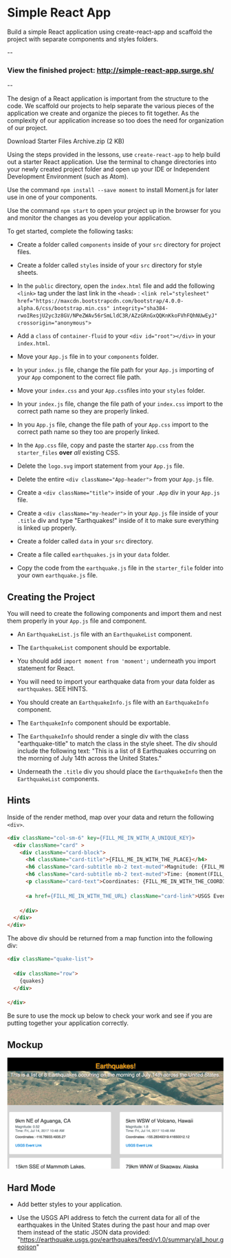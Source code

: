 # Simple React App

Build a simple React application using create-react-app and scaffold the project with separate components and styles folders.

--

### View the finished project: http://simple-react-app.surge.sh/

--

The design of a React application is important from the structure to the code. We scaffold our projects to help separate the various pieces of the application we create and organize the pieces to fit together. As the complexity of our application increase so too does the need for organization of our project.

Download Starter Files
Archive.zip (2 KB)

Using the steps provided in the lessons, use `create-react-app` to help build out a starter React application. Use the terminal to change directories into your newly created project folder and open up your IDE or Independent Development Environment (such as Atom).

Use the command `npm install --save moment` to install Moment.js for later use in one of your components.

Use the command `npm start` to open your project up in the browser for you and monitor the changes as you develop your application.

To get started, complete the following tasks:

* Create a folder called `components` inside of your `src` directory for project files.

* Create a folder called `styles` inside of your `src` directory for style sheets.

* In the `public` directory, open the `index.html` file and add the following `<link>` tag under the last link in the `<head>` : `<link rel="stylesheet" href="https://maxcdn.bootstrapcdn.com/bootstrap/4.0.0-alpha.6/css/bootstrap.min.css" integrity="sha384-rwoIResjU2yc3z8GV/NPeZWAv56rSmLldC3R/AZzGRnGxQQKnKkoFVhFQhNUwEyJ" crossorigin="anonymous">`

* Add a `class` of `container-fluid` to your `<div id="root"></div>` in your `index.html`.

* Move your `App.js` file in to your `components` folder.

* In your `index.js` file, change the file path for your `App.js` importing of your `App` component to the correct file path.

* Move your `index.css` and your `App.css`files into your `styles` folder.

* In your `index.js` file, change the file path of your `index.css` import to the correct path name so they are properly linked.

* In you `App.js` file, change the file path of your `App.css` import to the correct path name so they too are properly linked.

* In the `App.css` file, copy and paste the starter `App.css` from the `starter_files` **over** *all* existing CSS.

* Delete the `logo.svg` import statement from your `App.js` file.

* Delete the entire `<div className="App-header">` from your `App.js` file.

* Create a `<div className="title">` inside of your `.App` div in your `App.js` file.

* Create a `<div className="my-header">` in your `App.js` file inside of your `.title` div and type "Earthquakes!" inside of it to make sure everything is linked up properly.

* Create a folder called `data` in your `src` directory.

* Create a file called `earthquakes.js` in your `data` folder.

* Copy the code from the `earthquake.js` file in the `starter_file` folder into your own `earthquake.js` file.

## Creating the Project  

You will need to create the following components and import them and nest them properly in your `App.js` file and component.

* An `EarthquakeList.js` file with an `EarthquakeList` component.

* The `EarthquakeList` component should be exportable.

* You should add `import moment from 'moment';` underneath you import statement for React.

* You will need to import your earthquake data from your data folder as `earthquakes`. SEE HINTS.

* You should create an `EarthquakeInfo.js` file with an `EarthquakeInfo` component.

* The `EarthquakeInfo` component should be exportable.

* The `EarthquakeInfo` should render a single div with the class "earthquake-title" to match the class in the style sheet. The div should include the following text: "This is a list of 8 Earthquakes occurring on the morning of July 14th across the United States."

* Underneath the `.title` div you should place the `EarthquakeInfo` then the `EarthquakeList` components.

## Hints  

Inside of the render method, map over your data and return the following `<div>`.

```html
<div className="col-sm-6" key={FILL_ME_IN_WITH_A_UNIQUE_KEY}>
  <div className="card" >
    <div className="card-block">
      <h4 className="card-title">{FILL_ME_IN_WITH_THE_PLACE}</h4>
      <h6 className="card-subtitle mb-2 text-muted">Magnitude: {FILL_ME_IN_WITH_THE_MAGNITUDE_MAG}</h6>
      <h6 className="card-subtitle mb-2 text-muted">Time: {moment(FILL_ME_IN_WITH_THE_TIME).format('llll')}</h6>
      <p className="card-text">Coordinates: {FILL_ME_IN_WITH_THE_COORDINATES}</p>

      <a href={FILL_ME_IN_WITH_THE_URL} className="card-link">USGS Event Link</a>

    </div>
  </div>
</div>
```

The above div should be returned from a map function into the following div:

```html
<div className="quake-list">

  <div className="row">
    {quakes}
  </div>

</div>
```

Be sure to use the mock up below to check your work and see if you are putting together your application correctly.

## Mockup  

![EarthquakeMockUp1.png](EarthquakeMockUp1.png)

## Hard Mode  

* Add better styles to your application.

* Use the USGS API address to fetch the current data for all of the earthquakes in the United States during the past hour and map over them instead of the static JSON data provided: "https://earthquake.usgs.gov/earthquakes/feed/v1.0/summary/all_hour.geojson"
